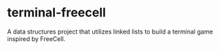 # terminal-freecell
A data structures project that utilizes linked lists to build a terminal game inspired by FreeCell.
